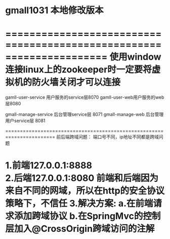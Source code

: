 # gmall1031 本地修改版本

=====================================================================
使用window连接linux上的zookeeper时一定要将虚拟机的防火墙关闭才可以连接
=====================================================================

gamll-user-service 用户服务的service层8070
gamll-user-web用户服务的web层8080

gmall-manage-service 后台管理service层 8071
gmall-manage-web 后台管理用户service层 8081


=======================================================================
前后端跨域问题：
    端口号不同，ip地址不同都是跨域问题
    
 1.前端127.0.0.1:8888   
 2.后端127.0.0.1:8080
 前端和后端因为来自不同的网域，所以在http的安全协议策略下，不信任
 3.解决方案:
    a.在前端请求添加跨域协议
    b.在SpringMvc的控制层加入@CrossOrigin跨域访问的注解
==================================================================